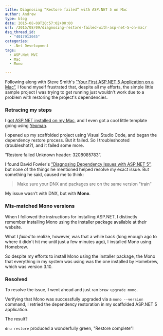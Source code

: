 ```yaml
---
title: Diagnosing “Restore failed” with ASP.NET 5 on Mac
author: Andrew
type: blog
date: 2015-08-09T20:57:02+00:00
url: /2015/08/09/diagnosing-restore-failed-with-asp-net-5-on-mac/
dsq_thread_id:
  - "4017913045"
categories:
  - .Net Development
tags:
  - ASP.Net MVC
  - Mac
  - Mono

---
```

Following along with Steve Smith's ["Your First ASP.NET 5 Application on a Mac&#8221;][1], I found myself frustrated that, despite all my efforts, the simple little sample project I was trying to get running just wouldn't work due to a problem with restoring the project's dependencies.

<a name="retracing-steps" class="jump-target"></a>

### Retracing my steps

I [got ASP.NET installed on my Mac][2], and I even got a cool little template going using [Yeoman][3].

I opened up my scaffolded project using Visual Studio Code, and began the dependency restore process. But it failed. So I troubleshooted (troubleshot?), and it failed some more.

"Restore failed Unknown header: 3208085783&#8221;.

I found David Fowler's ["Diagnosing Dependency Issues with ASP.NET 5&#8221;][4], but none of the things he mentioned helped resolve my exact issue. But something he said, caused me to think:

> Make sure your DNX and packages are on the same version "train&#8221; 

My issue wasn't with DNX, but with **Mono**.

<a name="mis-matched-mono" class="jump-target"></a>

### Mis-matched Mono versions

When I followed the instructions for installing ASP.NET, I distinctly remember installing Mono using the installer package available at their website.

What I _failed_ to realize, however, was that a while back (long enough ago to where it didn't hit me until just a few minutes ago), I installed Mono using Homebrew.

So despite my efforts to install Mono using the installer package, the Mono that everything in my system was using was the one installed by Homebrew, which was version 3.10.

<a name="resolved" class="jump-target"></a>

### Resolved

To resolve the issue, I went ahead and just ran `brew upgrade mono`.

Verifying that Mono was successfully upgraded via a `mono --version` command, I retried the dependency restoration in my scaffolded ASP.NET 5 application.

The result?

`dnu restore` produced a wonderfully green, "Restore complete&#8221;!

<a name="share" class="jump-target"></a>

 [1]: http://docs.asp.net/en/latest/tutorials/your-first-mac-aspnet.html
 [2]: http://docs.asp.net/en/latest/getting-started/installing-on-mac.html
 [3]: http://yeoman.io/
 [4]: http://davidfowl.com/diagnosing-dependency-issues-with-asp-net-5/